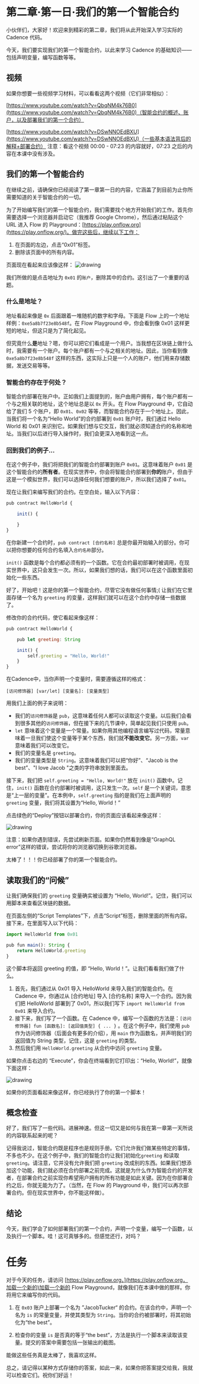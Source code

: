 # 第二章·第一日·我们的第一个智能合约

小伙伴们，大家好！欢迎来到精彩的第二章，我们将从此开始深入学习实际的 Cadence 代码。

今天，我们要实现我们的第一个智能合约，以此来学习 Cadence 的基础知识——包括声明变量，编写函数等等。

## 视频

如果你想要一些视频学习材料，可以看看这两个视频（它们非常相似）：

[https://www.youtube.com/watch?v=QbqNM4k76B0](https://www.youtube.com/watch?v=QbqNM4k76B0)（智能合约的概述、账户，以及部署我们的第一个合约）

[https://www.youtube.com/watch?v=DSwNNOEdBXU](https://www.youtube.com/watch?v=DSwNNOEdBXU)（一些基本语法背后的解释+部署合约） 注意：看这个视频 00:00 - 07:23 的内容就好，07:23 之后的内容在本课中没有涉及。

## 我们的第一个智能合约

在继续之前，请确保你已经阅读了第一章第一日的内容，它涵盖了到目前为止你所需要知道的关于智能合约的一切。

为了开始编写我们的第一个智能合约，我们需要找个地方开始我们的工作。首先你需要选择一个浏览器并启动它（我推荐 Google Chrome），然后通过粘贴这个 URL 进入 Flow 的 Playground：[https://play.onflow.org](https://play.onflow.org/)。做完这些后，继续以下工作：

1. 在页面的左边，点击“0x01”标签。
2. 删除该页面中的所有内容。

页面现在看起来应该像这样：
<img src="../images/blanksc.png" alt="drawing" size="400" />

我们所做的是点击地址为 `0x01` 的`账户`，删除其中的合约。这引出了一个重要的话题。

### 什么是地址？

地址看起来像是 `0x` 后面跟着一堆随机的数字和字母。下面是 Flow 上的一个地址样例：`0xe5a8b7f23e8b548f`。在 Flow Playground 中，你会看到像 0x01 这样更短的地址，但这只是为了简化起见。

但究竟什么**是**地址？嗯，你可以把它们看成是一个用户。当我想在区块链上做什么时，我需要有一个账户。每个账户都有一个与之相关的地址。因此，当你看到像 `0xe5a8b7f23e8b548f` 这样的东西，这实际上只是一个人的账户，他们用来存储数据，发送交易等等。

### 智能合约存在于何处？

智能合约部署在账户中。正如我们上面提到的，账户由用户拥有，每个账户都有一个与之相关联的地址，这个地址总是以 `0x` 开头。在 Flow Playground 中，它自动给了我们 5 个账户，即 `0x01`、`0x02` 等等，而智能合约存在于一个地址上。因此，当我们将一个名为“Hello World”的合约部署到 `0x01` 账户时，我们通过 Hello World 和 0x01 来识别它。如果我们想与它交互，我们就必须知道合约的名称和地址。当我们以后进行导入操作时，我们会更深入地看到这一点。

### 回到我们的例子…

在这个例子中，我们将把我们的智能合约部署到账户 `0x01`。这意味着账户 `0x01` 是这个智能合约的**所有者**。在现实世界中，你会将智能合约部署到**你的**账户，但由于这是一个模拟世界，我们可以选择任何我们想要的账户，所以我们选择了 `0x01`。

现在让我们来编写我们的合约。在空白处，输入以下内容：
```javascript
pub contract HelloWorld {

    init() {

    }
}
```

在你新建一个合约时，`pub contract [合约名称]` 总是你最开始输入的部分。你可以把你想要的任何合约名填入`合约名称`部分。

`init()` 函数是每个合约都必须有的一个函数。它在合约最初部署时被调用，在现实世界中，这只会发生一次。所以，如果我们想的话，我们可以在这个函数里面初始化一些东西。

好了，开始吧！这是你的第一个智能合约，尽管它没有做任何事情;( 让我们在它里面存储一个名为 `greeting` 的变量，这样我们就可以在这个合约中存储一些数据了。

修改你的合约代码，使它看起来像这样：
```javascript
pub contract HelloWorld {

    pub let greeting: String

    init() {
        self.greeting = "Hello, World!"
    }
}
```

在Cadence中，当你声明一个变量时，需要遵循这样的格式：

`[访问修饰器] [var/let] [变量名]: [变量类型]`

用我们上面的例子来说明：

- 我们的`访问修饰器`是 `pub`，这意味着任何人都可以读取这个变量。以后我们会看到很多其他的`访问修饰器`，但在接下来的几节课中，简单起见我们只使用 `pub`。
- `let` 意味着这个变量是一个常量。如果你用其他编程语言编写过代码，常量意味着一旦我们使这个变量等于某个东西，我们就**不能改变它**。另一方面，`var` 意味着我们可以改变它。
- 我们的变量名是 `greeting`。
- 我们的变量类型是 `String`。这意味着我们可以把“你好”、“Jacob is the best”、"I love Jacob "之类的字符串放到里面去。

接下来，我们把 `self.greeting = "Hello, World!"` 放在 `init()` 函数中。记住，`init()` 函数在合约部署时被调用，这只发生一次。`self` 是一个关键词，意思是“上一层的变量”。在本例中，`self.greeting` 指的是我们在上面声明的 `greeting` 变量，我们将其设置为“Hello, World！”

点击绿色的“Deploy”按钮以部署合约，你的页面应该看起来像这样：

<img src="../images/helloworld.png" alt="drawing" size="400" />

注意：如果你遇到错误，先尝试刷新页面。如果你仍然看到像是“GraphQL error”这样的错误，尝试将你的浏览器切换到谷歌浏览器。

太棒了！！！你已经部署了你的第一个智能合约。

## 读取我们的“问候”

让我们确保我们的 `greeting` 变量确实被设置为 “Hello, World!”。记住，我们可以用脚本来查看区块链的数据。

在页面左侧的“Script Templates”下，点击“Script”标签，删除里面的所有内容。接下来，在里面写入以下代码：
```javascript
import HelloWorld from 0x01

pub fun main(): String {
    return HelloWorld.greeting
}
```
这个脚本将返回 greeting 的值，即 “Hello, World！”。让我们看看我们做了什么。
1. 首先，我们通过从 0x01 导入 HelloWorld 来导入我们的智能合约。在Cadence 中，你通过从 [合约地址] 导入 [合约名称] 来导入一个合约。因为我们把 HelloWorld 部署到了 0x01，所以我们写下 `import HelloWorld from 0x01` 来导入合约。
2. 接下来，我们写了一个函数。在 Cadence 中，编写一个函数的方法是：`[访问修饰器] fun [函数名]: [返回值类型] { ... }` 。在这个例子中，我们使用 `pub` 作为访问修饰器（后面会有更多的介绍），用 `main` 作为函数名，并声明我们的返回值为 String 类型，记住，这是 `greeting` 的类型。
3. 然后我们用 `HelloWorld.greeting` 从合约中访问 `greeting` 变量。

如果你点击右边的 “Execute”，你会在终端看到它打印出：“Hello, World!”，就像下面这样：

<img src="../images/hwscript.png" alt="drawing" size="400">

如果你的页面看起来像这样，你已经执行了你的第一个脚本！

## 概念检查

好了，我们写了一些代码。进展神速。但这一切又是如何与我在第一章第一天所说的内容联系起来的呢？

记得我说过，智能合约既是程序也是规则手册。它们允许我们做某些特定的事情，不多也不少。在这个例子中，我们的智能合约让我们初始化`greeting` 和读取 `greeting`。请注意，它并没有允许我们把 `greeting` 改成别的东西。如果我们想添加这个功能，我们就必须在合约部署之前完成。这就是为什么作为智能合约的开发者，在部署合约之前实现你希望用户拥有的所有功能是如此关键。因为在你部署合约之后，你就无能为力了。（当然，在 Flow 的 Playground 中，我们可以再次部署合约。但在现实世界中，你不能这样做）。

## 结论

今天，我们学会了如何部署我们的第一个合约，声明一个变量，编写一个函数，以及执行一个脚本。哇！这可真够多的。但感觉还行，对吗？

# 任务

对于今天的任务，请访问 [https://play.onflow.org，](https://play.onflow.org，加载一个新的)加载一个新的 Flow Playground，就像我们在本课中做的那样。你将用它来编写你的代码。

1. 在 `0x03` 账户上部署一个名为 ”JacobTucker“ 的合约。在该合约中，声明一个名为 `is` 的常量变量，并使其类型为 `String`。当你的合约被部署时，将其初始化为“the best”。

2. 检查你的变量 `is` 是否真的等于“the best”，方法是执行一个脚本来读取该变量。提交的答案中需要包括一张输出的截图。

能做这些任务真是太棒了，我喜欢这样。

总之，请记得以某种方式存储你的答案，如此一来，如果你把答案提交给我，我就可以检查它们。祝你们好运！